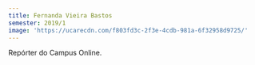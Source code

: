 ```yaml
---
title: Fernanda Vieira Bastos
semester: 2019/1
image: 'https://ucarecdn.com/f803fd3c-2f3e-4cdb-981a-6f32958d9725/'
---
```

Repórter do Campus Online.
